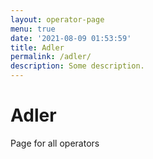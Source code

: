 ```yaml
---
layout: operator-page
menu: true
date: '2021-08-09 01:53:59'
title: Adler
permalink: /adler/
description: Some description.
---
```


# Adler

Page for all operators
